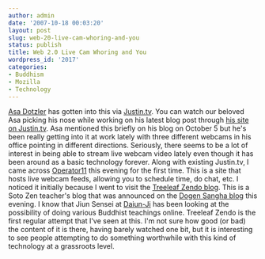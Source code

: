 ```yaml
---
author: admin
date: '2007-10-18 00:03:20'
layout: post
slug: web-20-live-cam-whoring-and-you
status: publish
title: Web 2.0 Live Cam Whoring and You
wordpress_id: '2017'
categories:
- Buddhism
- Mozilla
- Technology
---
```


[Asa Dotzler](http://weblogs.mozillazine.org/asa/) has gotten into this
via [Justin.tv](http://www.justin.tv/). You can watch our beloved Asa
picking his nose while working on his latest blog post through [his site
on Justin.tv](http://www.justin.tv/asadotzler). Asa mentioned this
briefly on his blog on October 5 but he's been really getting into it at
work lately with three different webcams in his office pointing in
different directions. Seriously, there seems to be a lot of interest in
being able to stream live webcam video lately even though it has been
around as a basic technology forever. Along with existing Justin.tv, I
came across [Operator11](http://operator11.com/about) this evening for
the first time. This is a site that hosts live webcam feeds, allowing
you to schedule time, do chat, etc. I noticed it initially because I
went to visit the [Treeleaf Zendo
blog](http://treeleafzen.blogspot.com/). This is a Soto Zen teacher's
blog that was announced on the [Dogen Sangha
blog](http://gudoblog-e.blogspot.com/) this evening. I know that Jiun
Sensei at [Daiun-Ji](http://www.daiun-ji.org/) has been looking at the
possibility of doing various Buddhist teachings online. Treeleaf Zendo
is the first regular attempt that I've seen at this. I'm not sure how
good (or bad) the content of it is there, having barely watched one bit,
but it is interesting to see people attempting to do something
worthwhile with this kind of technology at a grassroots level.
